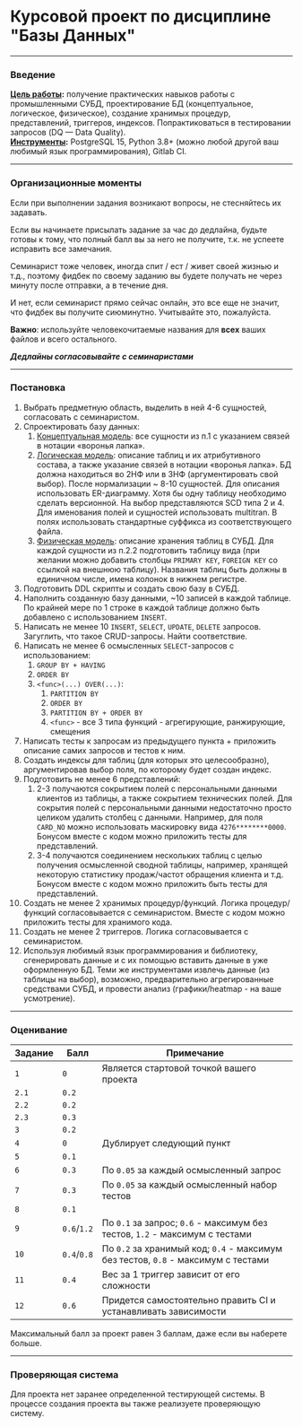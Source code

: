 # Курсовой проект по дисциплине "Базы Данных"

---

### Введение

<b><u>Цель работы</u>:</b> получение практических навыков работы с промышленными СУБД, проектирование
БД (концептуальное, логическое, физическое), создание хранимых процедур, представлений,
триггеров, индексов. Попрактиковаться в тестировании запросов (DQ — Data Quality).  
<b><u>Инструменты</u>:</b> PostgreSQL 15, Python 3.8+ (можно любой другой ваш любимый язык программирования), Gitlab CI.

---

### Организационные моменты

Если при выполнении задания возникают вопросы, не стесняйтесь их задавать.

Если вы начинаете присылать задание за час до дедлайна, будьте готовы к тому, что полный балл вы
за него не получите, т.к. не успеете исправить все замечания.

Семинарист тоже человек, иногда спит / ест / живет своей жизнью и т.д., поэтому фидбек по своему
заданию вы будете получать не через минуту после отправки, а в течение дня.

И нет, если семинарист прямо сейчас онлайн, это все еще не значит, что фидбек вы получите
сиюминутно. Учитывайте это, пожалуйста.

**Важно**: используйте человекочитаемые названия для **всех** ваших файлов и всего остального.

**_Дедлайны согласовывайте с семинаристами_**

---

### Постановка

1. Выбрать предметную область, выделить в ней 4-6 сущностей, согласовать с семинаристом.
2. Спроектировать базу данных:
   1. <u>Концептуальная модель</u>: все сущности из п.1 с указанием связей в нотации «воронья лапка». 
   2. <u>Логическая модель</u>: описание таблиц и их атрибутивного состава, а также указание связей в нотации «воронья 
   лапка». БД должна находиться во 2НФ или в 3НФ (аргументировать свой выбор). После нормализации ~ 8-10 сущностей. 
   Для описания использовать ER-диаграмму. Хотя бы одну таблицу необходимо сделать версионной. На выбор представляются 
   SCD типа 2 и 4. Для именования полей и сущностей использовать multitran. В полях использовать стандартные суффикса из
   соответствующего файла. 
   3. <u>Физическая модель</u>: описание хранения таблиц в СУБД. Для каждой сущности из п.2.2 подготовить таблицу вида
   (при желании можно добавить столбцы `PRIMARY KEY`, `FOREIGN KEY` со ссылкой на внешнюю таблицу). Названия таблиц 
   быть должны в единичном числе, имена колонок в нижнем регистре.
 3. Подготовить DDL скрипты и создать свою базу в СУБД.
 4. Наполнить созданную базу данными, ~10 записей в каждой таблице. По крайней мере по 1
    строке в каждой таблице должно быть добавлено с использованием `INSERT`.
 5. Написать не менее 10 `INSERT`, `SELECT`, `UPDATE`, `DELETE` запросов. Загуглить, что
    такое CRUD-запросы. Найти соответствие.
 6. Написать не менее 6 осмысленных `SELECT`-запросов с использованием:
    1. `GROUP BY + HAVING`
    2. `ORDER BY`
    3. `<func>(...) OVER(...)`:
       1. `PARTITION BY`
       2. `ORDER BY`
       3. `PARTITION BY + ORDER BY`
       4. `<func>` - все 3 типа функций - агрегирующие, ранжирующие, смещения
 7. Написать тесты к запросам из предыдущего пункта + приложить описание самих запросов и тестов к ним.
 8. Создать индексы для таблиц (для которых это целесообразно), аргументировав выбор поля, по которому будет создан индекс.
 9. Подготовить не менее 6 представлений:
    1. 2-3 получаются сокрытием полей с персональными данными клиентов из таблицы, а
       также сокрытием технических полей. Для сокрытия полей с персональными данными
       недостаточно просто целиком удалить столбец с данными. Например, для поля
       `CARD_NO` можно использовать маскировку вида `4276********0000`.
       Бонусом вместе с кодом можно приложить тесты для представлений.
    2. 3-4 получаются соединением нескольких таблиц с целью получения осмысленной
       сводной таблицы, например, хранящей некоторую статистику продаж/частот
       обращения клиента и т.д.
       Бонусом вместе с кодом можно приложить быть тесты для представлений.
 10. Создать не менее 2 хранимых процедур/функций. Логика процедур/функций согласовывается с семинаристом. Вместе с кодом можно приложить тесты для хранимого кода.
 11. Создать не менее 2 триггеров. Логика согласовывается с семинаристом.
 12. Используя любимый язык программирования и библиотеку, сгенерировать данные и с их помощью вставить данные в уже 
     оформленную БД. Теми же инструментами извлечь данные (из таблицы на выбор), возможно, предварительно 
     агрегированные средствами СУБД, и провести анализ (графики/heatmap - на ваше усмотрение).

---

### Оценивание

| Задание | Балл        | Примечание                                                                        |
|---------|-------------|-----------------------------------------------------------------------------------|
| `1`     | `0`         | Является стартовой точкой вашего проекта                                          |
| `2.1`   | `0.2`       |                                                                                   | 
| `2.2`   | `0.2`       |                                                                                   |
| `2.3`   | `0.3`       |                                                                                   |
| `3`     | `0.2`       |                                                                                   |
| `4`     | `0`         | Дублирует следующий пункт                                                         |
| `5`     | `0.1`       |                                                                                   |
| `6`     | `0.3`       | По `0.05` за каждый осмысленный запрос                                            |
| `7`     | `0.3`       | По `0.05` за каждый осмысленный набор тестов                                      |
| `8`     | `0.1`       |                                                                                   |
| `9`     | `0.6`/`1.2` | По `0.1` за запрос; `0.6` - максимум без тестов, `1.2` - максимум с тестами       |
| `10`    | `0.4`/`0.8` | По `0.2` за хранимый код; `0.4` - максимум без тестов, `0.8` - максимум с тестами |
| `11`    | `0.4`       | Вес за 1 триггер зависит от его сложности                                         |
| `12`    | `0.6`       | Придется самостоятельно править CI и устанавливать зависимости                    |

Максимальный балл за проект равен 3 баллам, даже если вы наберете больше.

---

### Проверяющая система

Для проекта нет заранее определенной тестирующей системы. В процессе создания проекта вы также 
реализуете проверяющую систему.

